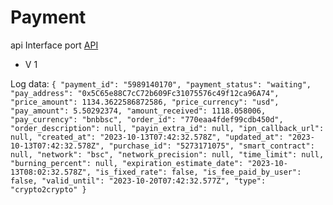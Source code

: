 # Payment 


api Interface port [API](nowpayments.io)  

 - V 1
 
 Log data: ```{
    "payment_id": "5989140170",
    "payment_status": "waiting",
    "pay_address": "0x5C65e88C7cC72b609Fc31075576c49f12ca96A74",
    "price_amount": 1134.3622586872586,
    "price_currency": "usd",
    "pay_amount": 5.50292374,
    "amount_received": 1118.058006,
    "pay_currency": "bnbbsc",
    "order_id": "770eaa4fdef99cdb450d",
    "order_description": null,
    "payin_extra_id": null,
    "ipn_callback_url": null,
    "created_at": "2023-10-13T07:42:32.578Z",
    "updated_at": "2023-10-13T07:42:32.578Z",
    "purchase_id": "5273171075",
    "smart_contract": null,
    "network": "bsc",
    "network_precision": null,
    "time_limit": null,
    "burning_percent": null,
    "expiration_estimate_date": "2023-10-13T08:02:32.578Z",
    "is_fixed_rate": false,
    "is_fee_paid_by_user": false,
    "valid_until": "2023-10-20T07:42:32.577Z",
    "type": "crypto2crypto"
}```
